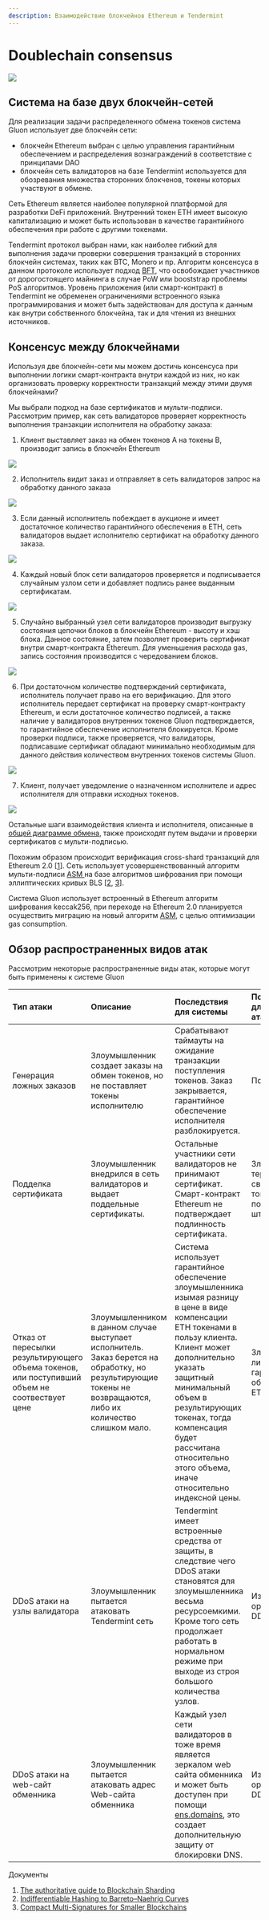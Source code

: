 ```yaml
---
description: Взаимодействие блокчейнов Ethereum и Tendermint
---
```


# Doublechain consensus



![](../.gitbook/assets/dc-overview.svg)

## Система на базе двух блокчейн-сетей

Для реализации задачи распределенного обмена токенов система Gluon использует две блокчейн сети:

* блокчейн Ethereum выбран с целью управления гарантийным обеспечением и распределения вознаграждений в соответствие с принципами DAO
* блокчейн сеть валидаторов на базе Tendermint используется для обозревания множества сторонних блокченов, токены которых участвуют в обмене.

Сеть Ethereum является наиболее популярной платформой для разработки DeFi приложений. Внутренний токен ETH имеет высокую капитализацию и может быть использован в качестве гарантийного обеспечения при работе с другими токенами.

Tendermint протокол выбран нами, как наиболее гибкий для выполнения задачи проверки совершения транзакций в сторонних блокчейн системах, таких как BTC, Monero и пр. Алгоритм консенсуса в данном протоколе использует подход [BFT](https://arxiv.org/abs/1807.04938), что освобождает участников от дорогостоящего майнинга в случае PoW или booststrap проблемы PoS алгоритмов. Уровень приложения \(или смарт-контракт\) в Tendermint не обременен ограничениями встроенного языка программирования и может быть задействован для доступа к данным как внутри собственного блокчейна, так и для чтения из внешних источников.

## Консенсус между блокчейнами

Используя две блокчейн-сети мы можем достичь консенсуса при выполнении логики смарт-контракта внутри каждой из них, но как организовать проверку корректности транзакций между этими двумя блокчейнами?

Мы выбрали подход на базе сертификатов и мульти-подписи. Рассмотрим пример, как сеть валидаторов проверяет корректность выполнения транзакции исполнителя на обработку заказа:

1. Клиент выставляет заказ на обмен токенов A на токены B, производит запись в блокчейн Ethereum

![](../.gitbook/assets/dc-overview-page-2-3.svg)

2. Исполнитель видит заказ и отправляет в сеть валидаторов запрос на обработку данного заказа

![](../.gitbook/assets/dc-overview-page-3.svg)

3. Если данный исполнитель побеждает в аукционе и имеет достаточное количество гарантийного обеспечения в ETH, сеть валидаторов выдает исполнителю сертификат на обработку данного заказа.

![](../.gitbook/assets/dc-overview-page-4.svg)

4. Каждый новый блок сети валидаторов проверяется и подписывается случайным узлом сети и добавляет подпись ранее выданным сертификатам.

![](../.gitbook/assets/dc-overview-page-5%20%281%29.svg)

5. Случайно выбранный узел сети валидаторов производит выгрузку состояния цепочки блоков в блокчейн Ethereum - высоту и хэш блока. Данное состояние, затем позволяет проверить сертификат внутри смарт-контракта Ethereum. Для уменьшения расхода gas, запись состояния производится с чередованием блоков.

![](../.gitbook/assets/dc-overview-page-5-1.svg)

6. При достаточном количестве подтверждений сертификата, исполнитель получает право на его верификацию. Для этого исполнитель передает сертификат на проверку смарт-контракту Ethereum, и если достаточное количество подписей, а также наличие у валидаторов внутренних токенов Gluon подтверждается, то гарантийное обеспечение исполнителя блокируется. Кроме проверки подписи, также проверяется, что валидаторы, подписавшие сертификат обладают минимально необходимым для данного действия количеством внутренних токенов системы Gluon.

![](../.gitbook/assets/dc-overview-page-5-4.svg)

7. Клиент, получает уведомление о назначенном исполнителе и адрес исполнителя для отправки исходных токенов.

![](../.gitbook/assets/dc-overview-page-6.svg)

Остальные шаги взаимодействия клиента и исполнителя, описанные в [общей диаграмме обмена](architecture.md#sequence-diagram), также происходят путем выдачи и проверки сертификатов с мульти-подписью.

Похожим образом происходит верификация cross-shard транзакций для Ethereum 2.0 \[[1](https://medium.com/nearprotocol/the-authoritative-guide-to-blockchain-sharding-part-1-1b53ed31e060)\]. Сеть использует усовершенствованный алгоритм мульти-подписи [ASM ](https://eprint.iacr.org/2018/483.pdf)на базе алгоритмов шифрования при помощи эллиптических кривых BLS \[[2](https://www.di.ens.fr/~fouque/pub/latincrypt12.pdf), [3](https://eprint.iacr.org/2018/483.pdf)\].

Система Gluon использует встроенный в Ethereum алгоритм шифрования keccak256, при переходе на Ethereum 2.0 планируется осуществить миграцию на новый алгоритм [ASM](https://eprint.iacr.org/2018/483.pdf), с целью оптимизации gas consumption.

## Обзор распространенных видов атак

Рассмотрим некоторые распространенные виды атак, которые могут быть применены к системе Gluon

| Тип атаки | Описание | Последствия для системы | Последствия для атакующего |
| :--- | :--- | :--- | :--- |
| Генерация ложных заказов | Злоумышленник создает заказы на обмен токенов, но не поставляет токены исполнителю | Срабатывают таймауты на ожидание транзакции поступления токенов. Заказ закрывается, гарантийное обеспечение исполнителя разблокируется. | Потеря gas |
| Подделка сертификата | Злоумышленник внедрился в сеть валидаторов и выдает поддельные сертификаты. | Остальные участники сети валидаторов не принимают сертификат. Смарт-контракт Ethereum не подтверждает подлинность сертификата. | Злоумышленник теряет часть своих Gluon токенов в последствии штрафа [TCR](https://hackernoon.com/token-curated-registry-tcr-design-patterns-4de6d18efa15). |
| Отказ от пересылки результирующего объема токенов, или поступивший объем не соотвествует цене | Злоумышленником в данном случае выступает исполнитель. Заказ берется на обработку, но результирующие токены не возвращаются, либо их количество слишком мало. | Система использует гарантийное обеспечение злоумышленника изымая разницу в цене в виде компенсации ETH токенами в пользу клиента. Клиент может дополнительно указать защитный минимальный объем в результирующих токенах, тогда компенсация будет рассчитана относительно этого объема, иначе относительно индексной цены. | Злоумышленник лишается части гарантийного обеспечения в ETH. |
| DDoS атаки на узлы валидатора | Злоумышленник пытается атаковать Tendermint сеть | Tendermint имеет встроенные средства от защиты, в следствие чего DDoS атаки становятся для злоумышленника весьма ресурсоемкими. Кроме того сеть продолжает работать в нормальном режиме при выходе из строя большого количества узлов. | Издержки на организацию DDoS атаки |
| DDoS атаки на web-сайт обменника | Злоумышленник пытается атаковать адрес Web-сайта обменника | Каждый узел сети валидаторов в тоже время является зеркалом web сайта обменника и может быть доступен при помощи [ens.domains](https://ens.domains/), это создает дополнительную защиту от блокировки DNS. | Издержки на организацию DDoS атаки |

Документы

1. [The authoritative guide to Blockchain Sharding](https://medium.com/nearprotocol/the-authoritative-guide-to-blockchain-sharding-part-1-1b53ed31e060)
2. [Indifferentiable Hashing to Barreto–Naehrig Curves](https://www.di.ens.fr/~fouque/pub/latincrypt12.pdf)
3. [Compact Multi-Signatures for Smaller Blockchains](https://eprint.iacr.org/2018/483.pdf)



